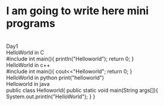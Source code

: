 # I am going to write here mini programs
<br>
Day1
<br>
HelloWorld in C
<br>
#include<stdio.h>
int main(){
println("Helloworld");
return 0;
}
  <br>
HelloWorld in c++
  <br>
#include <iostream.io>
int main(){
cout<<"Helloworld";
return 0;
}
  <br>
HelloWorld in python
print("helloworld")
  <br>
Helloworld in java
  <br>
public class Helloworld{
public static void main(String args[]){
System.out.println("HelloWorld");
}
}

